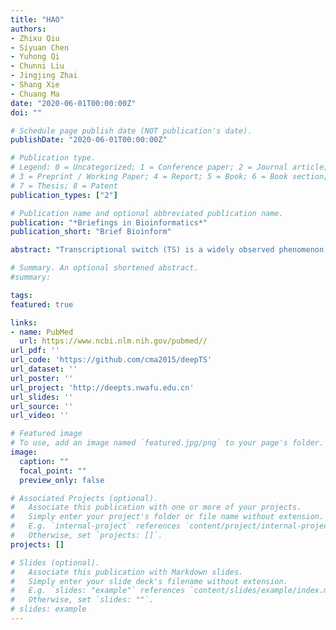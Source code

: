 ```yaml
---
title: "HAO"
authors:
- Zhixu Qiu
- Siyuan Chen
- Yuhong Qi
- Chunni Liu
- Jingjing Zhai
- Shang Xie
- Chuang Ma
date: "2020-06-01T00:00:00Z"
doi: ""

# Schedule page publish date (NOT publication's date).
publishDate: "2020-06-01T00:00:00Z"

# Publication type.
# Legend: 0 = Uncategorized; 1 = Conference paper; 2 = Journal article;
# 3 = Preprint / Working Paper; 4 = Report; 5 = Book; 6 = Book section;
# 7 = Thesis; 8 = Patent
publication_types: ["2"]

# Publication name and optional abbreviated publication name.
publication: "*Briefings in Bioinformatics*"
publication_short: "Brief Bioinform"

abstract: "Transcriptional switch (TS) is a widely observed phenomenon caused by changes in the relative expression of transcripts from the same gene, in spatial, temporal, or other dimensions. TS has been associated with human diseases, plant development, and stress responses. Its investigation is often hampered by a lack of suitable tools allowing comprehensive and flexible TS analysis for high-throughput RNA sequencing (RNA-Seq) data. Here, we present deepTS, a user-friendly web-based implementation that enables a fullyinteractive, multifunctional identification, visualization and analysis of TS events for large-scale RNA-Seq data sets from pairwise, temporal, and population experiments. deepTS offers rich functionality to streamline RNA-Seq-based TS analysis for both model and non-model organisms and for those with or without reference transcriptome. The presented case studies highlight the capabilities of deepTS and demonstrate its potential for the transcriptome-wide TS analysis of pairwise, temporal, and population RNA-Seq data. We believe deepTS will help research groups, regardless of their informatics expertise, perform accessible, reproducible, and collaborative TS analyses of large-scale RNA-Seq data."

# Summary. An optional shortened abstract.
#summary: 

tags:
featured: true

links:
- name: PubMed
  url: https://www.ncbi.nlm.nih.gov/pubmed//
url_pdf: ''
url_code: 'https://github.com/cma2015/deepTS'
url_dataset: ''
url_poster: ''
url_project: 'http://deepts.nwafu.edu.cn'
url_slides: ''
url_source: ''
url_video: ''

# Featured image
# To use, add an image named `featured.jpg/png` to your page's folder. 
image:
  caption: ""
  focal_point: ""
  preview_only: false

# Associated Projects (optional).
#   Associate this publication with one or more of your projects.
#   Simply enter your project's folder or file name without extension.
#   E.g. `internal-project` references `content/project/internal-project/index.md`.
#   Otherwise, set `projects: []`.
projects: []

# Slides (optional).
#   Associate this publication with Markdown slides.
#   Simply enter your slide deck's filename without extension.
#   E.g. `slides: "example"` references `content/slides/example/index.md`.
#   Otherwise, set `slides: ""`.
# slides: example
---
```


